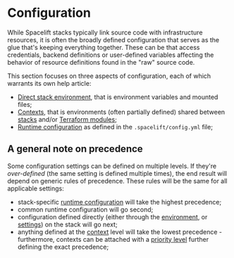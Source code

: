 # Configuration

While Spacelift stacks typically link source code with infrastructure resources, it is often the broadly defined configuration that serves as the glue that's keeping everything together. These can be that access credentials, backend definitions or user-defined variables affecting the behavior of resource definitions found in the "raw" source code.

This section focuses on three aspects of configuration, each of which warrants its own help article:

- [Direct stack environment](environment.md), that is environment variables and mounted files;
- [Contexts](context.md), that is environments (often partially defined) shared between [stacks](../stack/README.md) and/or [Terraform modules](../../vendors/terraform/module-registry.md);
- [Runtime configuration](runtime-configuration/README.md) as defined in the `.spacelift/config.yml` file;

## A general note on precedence

Some configuration settings can be defined on multiple levels. If they're _over-defined_ (the same setting is defined multiple times), the end result will depend on generic rules of precedence. These rules will be the same for all applicable settings:

- stack-specific [runtime configuration](runtime-configuration/README.md) will take the highest precedence;
- common runtime configuration will go second;
- configuration defined directly (either through the [environment](environment.md), or [settings](../stack/stack-settings.md)) on the stack will go next;
- anything defined at the [context](context.md) level will take the lowest precedence - furthermore, contexts can be attached with a [priority level](context.md#a-note-on-priority) further defining the exact precedence;
